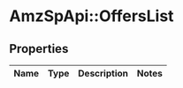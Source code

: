 # AmzSpApi::OffersList

## Properties
Name | Type | Description | Notes
------------ | ------------- | ------------- | -------------

